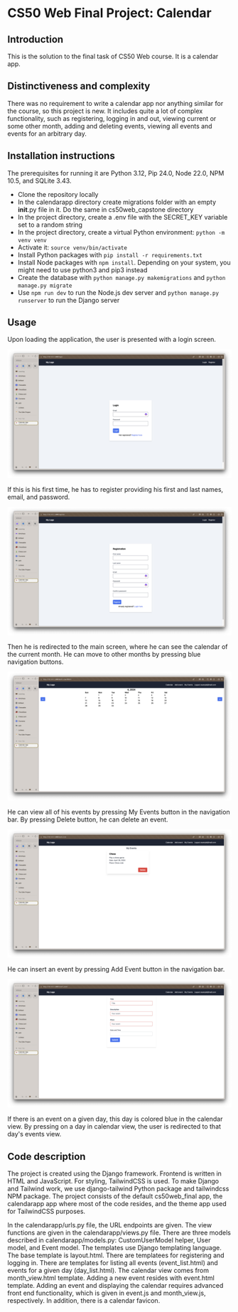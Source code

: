 # CS50 Web Final Project: Calendar

## Introduction

This is the solution to the final task of CS50 Web course. It is a calendar app.

## Distinctiveness and complexity

There was no requirement to write a calendar app nor anything similar for the course, so this project is new. It includes quite a lot of complex functionality, such as registering, logging in and out, viewing current or some other month, adding and deleting events, viewing all events and events for an arbitrary day.

## Installation instructions

The prerequisites for running it are Python 3.12, Pip 24.0, Node 22.0, NPM 10.5, and SQLite 3.43. 
- Clone the repository locally
- In the calendarapp directory create migrations folder with an empty __init__.py  file in it. Do the same in cs50web_capstone directory
- In the project directory, create a .env file with the SECRET_KEY variable set to a random string
- In the project directory, create a virtual Python environment: `python -m venv venv`
- Activate it: `source venv/bin/activate`
- Install Python packages with `pip install -r requirements.txt`
- Install Node packages with `npm install`. Depending on your system, you might need to use python3 and pip3 instead
- Create the database with `python manage.py makemigrations` and `python manage.py migrate`
- Use `npm run dev` to run the Node.js dev server and `python manage.py runserver` to run the Django server

## Usage

Upon loading the application, the user is presented with a login screen.

![Login](images/Login.png "Login screen")

If this is his first time, he has to register providing his first and last names, email, and password.

![Register](images/Registration.png "Registration screen")

Then he is redirected to the main screen, where he can see the calendar of the current month. He can move to other months by pressing blue navigation buttons.

![Calendar](images/Calendar.png "Calendar view")

He can view all of his events by pressing My Events button in the navigation bar. By pressing Delete button, he can delete an event.

![Events](images/Events.png "My events view")

He can insert an event by pressing Add Event button in the navigation bar.

![Events](images/Add_event.png "Add event view")

If there is an event on a given day, this day is colored blue in the calendar view. By pressing on a day in calendar view, the user is redirected to that day's events view.

## Code description

The project is created using the Django framework. Frontend is written in HTML and JavaScript. For styling, TailwindCSS is used. To make Django and Tailwind work, we use django-tailwind Python package and tailwindcss NPM package. The project consists of the default cs50web_final app, the calendarapp app where most of the code resides, and the theme app used for TailwindCSS purposes.

In the calendarapp/urls.py file, the URL endpoints are given. The view functions are given in the calendarapp/views.py file. There are three models described in calendarapp/models.py: CustomUserModel helper, User model, and Event model. The templates use Django templating language. The base template is layout.html. There are templatees for registering and logging in. There are templates for listing all events (event_list.html) and events for a given day (day_list.html). The calendar view comes from month_view.html template. Adding a new event resides with event.html template. Adding an event and displaying the calendar requires advanced front end functionality, which is given in event.js and month_view.js, respectively. In addition, there is a calendar favicon.
